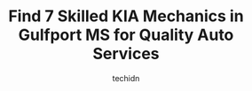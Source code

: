 ---
layout: ampstory
image: https://images.unsplash.com/photo-1488610883421-64eb350d7f12?ixlib=rb-4.0.3&ixid=MnwxMjA3fDB8MHxwaG90by1wYWdlfHx8fGVufDB8fHx8&auto=format&fit=crop&w=640&h=853&q=80
author: techidn
featured: false
description: If youre in need of trustworthy and skilled KIA Mechanic in Gulfport MS, USA, youll be pleased to discover the 7 best KIA Mechanic in town. Their expertise and commitment to customer satis
title: Find 7 Skilled KIA Mechanics in Gulfport MS for Quality Auto Services
cover:
   title: Find 7 Skilled KIA Mechanics in Gulfport MS for Quality Auto Services
   subtitle: Rickpate
   background: https://images.unsplash.com/photo-1488610883421-64eb350d7f12?ixlib=rb-4.0.3&ixid=MnwxMjA3fDB8MHxwaG90by1wYWdlfHx8fGVufDB8fHx8&auto=format&fit=crop&w=640&h=853&q=80

pages: 
 - layout: thirds
   top: <h1>#1 Gulfport Nissan</h1>
   bottom: "<p>A bought a new vehicle today at Gulfport Nissan from Kristofer Shaulis. By far the best car salesman Ive ever worked with. He was so patient with me and was very knowl</p>"
   background: https://www.knot35.com/toplist/wp-content/uploads/2023/06/best-kia-mechanic-1-in-gulfport-ms-1685831305.jpeg
   backgroundblur: true
 - layout: thirds
   top: <h1>#2 J. Allen Toyota</h1>
   bottom: "<p>11397 Helen Richards Dr, Gulfport, MS 39503, United States</p>"
   background: https://www.knot35.com/toplist/wp-content/uploads/2023/06/best-kia-mechanic-2-in-gulfport-ms-1685831305.jpeg
   cta:
      link: https://www.knot35.com/toplist/find-7-skilled-kia-mechanics-in-gulfport-ms-for-quality-auto-services/
      text: Find 7 Skilled KIA Mechanics in Gulfport MS for Quality Auto Services
 - layout: thirds
   top: <h1>#3 Tameron Kia</h1>
   bottom: "<p>10611 Boney Ave, DIberville, MS 39540, United States</p>"
   background: https://www.knot35.com/toplist/wp-content/uploads/2023/06/best-kia-mechanic-3-in-gulfport-ms-1685831305.jpeg
   cta:
      link: https://www.knot35.com/toplist/find-7-skilled-kia-mechanics-in-gulfport-ms-for-quality-auto-services/
      text: Find 7 Skilled KIA Mechanics in Gulfport MS for Quality Auto Services
 - layout: thirds
   top: <h1>#4 Matt Bowers Hyundai</h1>
   bottom: "<p>624 E Pass Rd Suite A, Gulfport, MS 39507, United States</p>"
   background: https://images.unsplash.com/photo-1567360425618-1594206637d2?ixlib=rb-4.0.3&ixid=MnwxMjA3fDB8MHxwaG90by1wYWdlfHx8fGVufDB8fHx8&auto=format&fit=crop&w=640&h=853&q=80
   cta:
      link: https://www.knot35.com/toplist/find-7-skilled-kia-mechanics-in-gulfport-ms-for-quality-auto-services/
      text: Find 7 Skilled KIA Mechanics in Gulfport MS for Quality Auto Services
 - layout: thirds
   top: <h1>#5 Butch Oustalet Lincoln</h1>
   bottom: "<p>9274 US 49, Gulfport, MS 39503, United States</p>"
   background: https://images.unsplash.com/photo-1533998839656-76f5e4b2bccb?ixlib=rb-4.0.3&ixid=MnwxMjA3fDB8MHxwaG90by1wYWdlfHx8fGVufDB8fHx8&auto=format&fit=crop&w=640&h=853&q=80
   cta:
      link: https://www.knot35.com/toplist/find-7-skilled-kia-mechanics-in-gulfport-ms-for-quality-auto-services/
      text: Find 7 Skilled KIA Mechanics in Gulfport MS for Quality Auto Services
 - layout: thirds
   top: <h1>#6 Performance Tire & Wheel - Tire Alignment Gulfport MS, Tire Replacement, Tire Repair, Tire Shop, Wheel Alignment</h1>
   bottom: "<p>12101 US 49, Gulfport, MS 39503, United States</p>"
   background: https://images.unsplash.com/photo-1527067829737-402993088e6b?ixlib=rb-4.0.3&ixid=MnwxMjA3fDB8MHxwaG90by1wYWdlfHx8fGVufDB8fHx8&auto=format&fit=crop&w=640&h=853&q=80
   cta:
      link: https://www.knot35.com/toplist/find-7-skilled-kia-mechanics-in-gulfport-ms-for-quality-auto-services/
      text: Find 7 Skilled KIA Mechanics in Gulfport MS for Quality Auto Services
 - layout: thirds
   top: <h1>#7 Firestone Complete Auto Care</h1>
   bottom: "<p>655 Courthouse Rd, Gulfport, MS 39507, United States</p>"
   background: https://plus.unsplash.com/premium_photo-1664640458616-3c74f8cb4589?ixlib=rb-4.0.3&ixid=MnwxMjA3fDB8MHxwaG90by1wYWdlfHx8fGVufDB8fHx8&auto=format&fit=crop&w=640&h=853&q=80
   cta:
      link: https://www.knot35.com/toplist/find-7-skilled-kia-mechanics-in-gulfport-ms-for-quality-auto-services/
      text: Find 7 Skilled KIA Mechanics in Gulfport MS for Quality Auto Services
 - layout: thirds
   middle: Continue reading...
   background: https://images.unsplash.com/photo-1557672172-298e090bd0f1?ixlib=rb-4.0.3&ixid=MnwxMjA3fDB8MHxwaG90by1wYWdlfHx8fGVufDB8fHx8&auto=format&fit=crop&w=640&h=853&q=80
   cta:
      link: https://www.knot35.com/toplist/find-7-skilled-kia-mechanics-in-gulfport-ms-for-quality-auto-services/
      text: Find 7 Skilled KIA Mechanics in Gulfport MS for Quality Auto Services
      
---